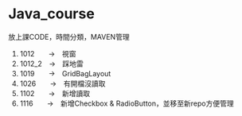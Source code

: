 # Java_course  

放上課CODE，時間分類，MAVEN管理  

1. 1012　　->　視窗
2. 1012_2　->　踩地雷  
3. 1019　　->　GridBagLayout
4. 1026　　->　有開檔沒讀取  
5. 1102　　->　新增讀取  
6. 1116　　->　新增Checkbox & RadioButton，並移至新repo方便管理  
